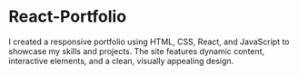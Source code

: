 # React-Portfolio
I created a responsive portfolio using HTML, CSS, React, and JavaScript to showcase my skills and projects. The site features dynamic content, interactive elements, and a clean, visually appealing design.
